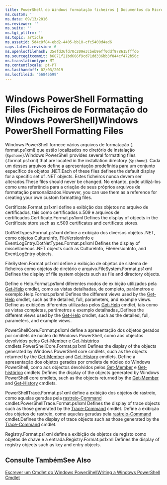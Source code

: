 ```yaml
---
title: PowerShell do Windows formatação ficheiros | Documentos da Microsoft
ms.custom: ''
ms.date: 09/13/2016
ms.reviewer: ''
ms.suite: ''
ms.tgt_pltfrm: ''
ms.topic: article
ms.assetid: 5d4c8f84-ebd2-4405-bb10-cfc5400d4ad6
caps.latest.revision: 6
ms.openlocfilehash: 35efd36fd70c209e3cbeb9eff0ddf978615fffd6
ms.sourcegitcommit: b6871f21bd666f9cd71dd336bb3f844cf472b56c
ms.translationtype: MT
ms.contentlocale: pt-PT
ms.lasthandoff: 02/03/2019
ms.locfileid: "56845599"
---
```

# <a name="windows-powershell-formatting-files"></a><span data-ttu-id="ea40d-102">Windows PowerShell Formatting Files (Ficheiros de Formatação do Windows PowerShell)</span><span class="sxs-lookup"><span data-stu-id="ea40d-102">Windows PowerShell Formatting Files</span></span>

<span data-ttu-id="ea40d-103">Windows PowerShell fornece vários arquivos de formatação (. format.ps1xml) que estão localizados no diretório de instalação (`$pshome`).</span><span class="sxs-lookup"><span data-stu-id="ea40d-103">Windows PowerShell provides several formatting files (.format.ps1xml) that are located in the installation directory (`$pshome`).</span></span> <span data-ttu-id="ea40d-104">Cada um desses arquivos define a apresentação predefinida para um conjunto específico de objetos .NET.</span><span class="sxs-lookup"><span data-stu-id="ea40d-104">Each of these files defines the default display for a specific set of .NET objects.</span></span> <span data-ttu-id="ea40d-105">Estes ficheiros nunca devem ser alterados.</span><span class="sxs-lookup"><span data-stu-id="ea40d-105">These files should never be changed.</span></span> <span data-ttu-id="ea40d-106">No entanto, pode utilizá-los como uma referência para a criação de seus próprios arquivos de formatação personalizados.</span><span class="sxs-lookup"><span data-stu-id="ea40d-106">However, you can use them as a reference for creating your own custom formatting files.</span></span>

<span data-ttu-id="ea40d-107">Certificate.Format.ps1xml define a exibição dos objetos no arquivo de certificados, tais como certificados x.509 e arquivos de certificados.</span><span class="sxs-lookup"><span data-stu-id="ea40d-107">Certificate.Format.ps1xml Defines the display of objects in the Certificate store such as x.509 certificates and certificate stores.</span></span>

<span data-ttu-id="ea40d-108">DotNetTypes.Format.ps1xml define a exibição dos diversos objetos .NET, como objetos CultureInfo, FileVersionInfo e EventLogEntry.</span><span class="sxs-lookup"><span data-stu-id="ea40d-108">DotNetTypes.Format.ps1xml Defines the display of miscellaneous .NET objects such as CultureInfo, FileVersionInfo, and EventLogEntry objects.</span></span>

<span data-ttu-id="ea40d-109">FileSystem.Format.ps1xml define a exibição de objetos de sistema de ficheiros como objetos de diretório e arquivo.</span><span class="sxs-lookup"><span data-stu-id="ea40d-109">FileSystem.Format.ps1xml Defines the display of file system objects such as file and directory objects.</span></span>

<span data-ttu-id="ea40d-110">Define o Help.Format.ps1xml diferentes modos de exibição utilizados pela [Get-Help](/powershell/module/Microsoft.PowerShell.Core/Get-Help) cmdlet, como as vistas detalhadas, de completo, parâmetros e exemplo.</span><span class="sxs-lookup"><span data-stu-id="ea40d-110">Help.Format.ps1xml Defines the different views used by the [Get-Help](/powershell/module/Microsoft.PowerShell.Core/Get-Help) cmdlet, such as the detailed, full, parameters, and example views.</span></span>
<span data-ttu-id="ea40d-111">Define as exibições diferentes utilizadas pelos [Get-Help](/powershell/module/Microsoft.PowerShell.Core/Get-Help) cmdlet, tais como as vistas completas, parâmetros e exemplo detalhadas,.</span><span class="sxs-lookup"><span data-stu-id="ea40d-111">Defines the different views used by the [Get-Help](/powershell/module/Microsoft.PowerShell.Core/Get-Help) cmdlet, such as the detailed, full, parameters, and example views.</span></span>

<span data-ttu-id="ea40d-112">PowerShellCore.Format.ps1xml define a apresentação dos objetos gerados por cmdlets de núcleo do Windows PowerShell, como aos objectos devolvidos pelos [Get-Member](/powershell/module/Microsoft.PowerShell.Utility/Get-Member) e [Get-histórico](/powershell/module/Microsoft.PowerShell.Core/Get-History) cmdlets.</span><span class="sxs-lookup"><span data-stu-id="ea40d-112">PowerShellCore.Format.ps1xml Defines the display of the objects generated by Windows PowerShell core cmdlets, such as the objects returned by the [Get-Member](/powershell/module/Microsoft.PowerShell.Utility/Get-Member) and [Get-History](/powershell/module/Microsoft.PowerShell.Core/Get-History) cmdlets.</span></span>
<span data-ttu-id="ea40d-113">Define a apresentação dos objetos gerados por cmdlets de núcleo do Windows PowerShell, como aos objectos devolvidos pelos [Get-Member](/powershell/module/Microsoft.PowerShell.Utility/Get-Member) e [Get-histórico](/powershell/module/Microsoft.PowerShell.Core/Get-History) cmdlets.</span><span class="sxs-lookup"><span data-stu-id="ea40d-113">Defines the display of the objects generated by Windows PowerShell core cmdlets, such as the objects returned by the [Get-Member](/powershell/module/Microsoft.PowerShell.Utility/Get-Member) and [Get-History](/powershell/module/Microsoft.PowerShell.Core/Get-History) cmdlets.</span></span>

<span data-ttu-id="ea40d-114">PowerShellTrace.Format.ps1xml define a exibição dos objetos de rastreio, como aquelas geradas pela [rastreio-Command](/powershell/module/Microsoft.PowerShell.Utility/Trace-Command) cmdlet.</span><span class="sxs-lookup"><span data-stu-id="ea40d-114">PowerShellTrace.Format.ps1xml Defines the display of trace objects such as those generated by the [Trace-Command](/powershell/module/Microsoft.PowerShell.Utility/Trace-Command) cmdlet.</span></span>
<span data-ttu-id="ea40d-115">Define a exibição dos objetos de rastreio, como aquelas geradas pela [rastreio-Command](/powershell/module/Microsoft.PowerShell.Utility/Trace-Command) cmdlet.</span><span class="sxs-lookup"><span data-stu-id="ea40d-115">Defines the display of trace objects such as those generated by the [Trace-Command](/powershell/module/Microsoft.PowerShell.Utility/Trace-Command) cmdlet.</span></span>

<span data-ttu-id="ea40d-116">Registry.Format.ps1xml define a exibição de objetos de registo como objetos de chave e a entrada.</span><span class="sxs-lookup"><span data-stu-id="ea40d-116">Registry.Format.ps1xml Defines the display of registry objects such as key and entry objects.</span></span>

## <a name="see-also"></a><span data-ttu-id="ea40d-117">Consulte Também</span><span class="sxs-lookup"><span data-stu-id="ea40d-117">See Also</span></span>

[<span data-ttu-id="ea40d-118">Escrever um Cmdlet do Windows PowerShell</span><span class="sxs-lookup"><span data-stu-id="ea40d-118">Writing a Windows PowerShell Cmdlet</span></span>](../cmdlet/writing-a-windows-powershell-cmdlet.md)
